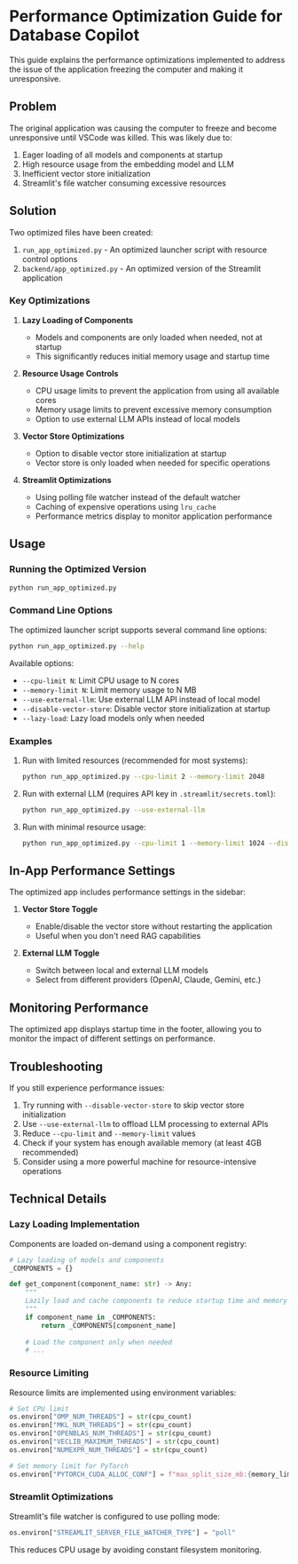 # Performance Optimization Guide for Database Copilot

This guide explains the performance optimizations implemented to address the issue of the application freezing the computer and making it unresponsive.

## Problem

The original application was causing the computer to freeze and become unresponsive until VSCode was killed. This was likely due to:

1. Eager loading of all models and components at startup
2. High resource usage from the embedding model and LLM
3. Inefficient vector store initialization
4. Streamlit's file watcher consuming excessive resources

## Solution

Two optimized files have been created:

1. `run_app_optimized.py` - An optimized launcher script with resource control options
2. `backend/app_optimized.py` - An optimized version of the Streamlit application

### Key Optimizations

1. **Lazy Loading of Components**
   - Models and components are only loaded when needed, not at startup
   - This significantly reduces initial memory usage and startup time

2. **Resource Usage Controls**
   - CPU usage limits to prevent the application from using all available cores
   - Memory usage limits to prevent excessive memory consumption
   - Option to use external LLM APIs instead of local models

3. **Vector Store Optimizations**
   - Option to disable vector store initialization at startup
   - Vector store is only loaded when needed for specific operations

4. **Streamlit Optimizations**
   - Using polling file watcher instead of the default watcher
   - Caching of expensive operations using `lru_cache`
   - Performance metrics display to monitor application performance

## Usage

### Running the Optimized Version

```bash
python run_app_optimized.py
```

### Command Line Options

The optimized launcher script supports several command line options:

```bash
python run_app_optimized.py --help
```

Available options:

- `--cpu-limit N`: Limit CPU usage to N cores
- `--memory-limit N`: Limit memory usage to N MB
- `--use-external-llm`: Use external LLM API instead of local model
- `--disable-vector-store`: Disable vector store initialization at startup
- `--lazy-load`: Lazy load models only when needed

### Examples

1. Run with limited resources (recommended for most systems):
   ```bash
   python run_app_optimized.py --cpu-limit 2 --memory-limit 2048
   ```

2. Run with external LLM (requires API key in `.streamlit/secrets.toml`):
   ```bash
   python run_app_optimized.py --use-external-llm
   ```

3. Run with minimal resource usage:
   ```bash
   python run_app_optimized.py --cpu-limit 1 --memory-limit 1024 --disable-vector-store --lazy-load
   ```

## In-App Performance Settings

The optimized app includes performance settings in the sidebar:

1. **Vector Store Toggle**
   - Enable/disable the vector store without restarting the application
   - Useful when you don't need RAG capabilities

2. **External LLM Toggle**
   - Switch between local and external LLM models
   - Select from different providers (OpenAI, Claude, Gemini, etc.)

## Monitoring Performance

The optimized app displays startup time in the footer, allowing you to monitor the impact of different settings on performance.

## Troubleshooting

If you still experience performance issues:

1. Try running with `--disable-vector-store` to skip vector store initialization
2. Use `--use-external-llm` to offload LLM processing to external APIs
3. Reduce `--cpu-limit` and `--memory-limit` values
4. Check if your system has enough available memory (at least 4GB recommended)
5. Consider using a more powerful machine for resource-intensive operations

## Technical Details

### Lazy Loading Implementation

Components are loaded on-demand using a component registry:

```python
# Lazy loading of models and components
_COMPONENTS = {}

def get_component(component_name: str) -> Any:
    """
    Lazily load and cache components to reduce startup time and memory usage.
    """
    if component_name in _COMPONENTS:
        return _COMPONENTS[component_name]
    
    # Load the component only when needed
    # ...
```

### Resource Limiting

Resource limits are implemented using environment variables:

```python
# Set CPU limit
os.environ["OMP_NUM_THREADS"] = str(cpu_count)
os.environ["MKL_NUM_THREADS"] = str(cpu_count)
os.environ["OPENBLAS_NUM_THREADS"] = str(cpu_count)
os.environ["VECLIB_MAXIMUM_THREADS"] = str(cpu_count)
os.environ["NUMEXPR_NUM_THREADS"] = str(cpu_count)

# Set memory limit for PyTorch
os.environ["PYTORCH_CUDA_ALLOC_CONF"] = f"max_split_size_mb:{memory_limit}"
```

### Streamlit Optimizations

Streamlit's file watcher is configured to use polling mode:

```python
os.environ["STREAMLIT_SERVER_FILE_WATCHER_TYPE"] = "poll"
```

This reduces CPU usage by avoiding constant filesystem monitoring.
